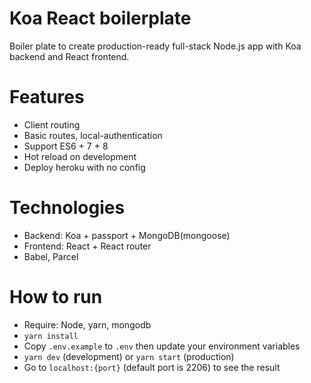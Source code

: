 # Koa React boilerplate
Boiler plate to create production-ready full-stack Node.js app with Koa backend and React frontend.

# Features

- Client routing
- Basic routes, local-authentication
- Support ES6 + 7 + 8
- Hot reload on development
- Deploy heroku with no config

# Technologies

- Backend: Koa + passport + MongoDB(mongoose)
- Frontend: React + React router
- Babel, Parcel

# How to run

- Require: Node, yarn, mongodb
- `yarn install`
- Copy `.env.example` to `.env` then update your environment variables
- `yarn dev` (development) or `yarn start` (production)
- Go to `localhost:{port}` (default port is 2206) to see the result

